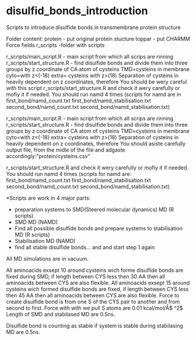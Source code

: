 # disulfid_bonds_introduction
Scripts to introduce disulfide bonds in transmembrane protein structure

Folder content:
protein - put original protein stucture
toppar - put CHARMM Force fields
r_scripts -folder with scripts

r_scripts/main_script.R - main script from which all scrips are rinning
r_scripts/start_structure.R - find disulfide bonds and divide them into three groups by z coordinate of CA atom of cysteins
TMD=cysteins in membrane
cyto=with z<(-18)
extra= cysteins with z>(18)
Separation of cysteins in heavily dependent on z coordinates, therefore You should be wery careful with this script r_scripts/start_structure.R and check it wery carefully or mofiy it if needed.
You should run namd 4 times (scripts for namd are in
first_bond/namd_count.txt
first_bond/namd_stabilisation.txt
second_bond/namd_count.txt
second_bond/namd_stabilisation.txt)
 
r_scripts/main_script.R - main script from which all scrips are rinning
r_scripts/start_structure.R - find disulfide bonds and divide them into three groups by z coordinate of CA atom of cysteins TMD=cysteins in membrane cyto=with z<(-18) extra= cysteins with z>(18) Separation of cysteins in heavily dependent on z coordinates, therefore You should asiste carefully output file, from the midle of the file and adgaste accordingly:"protein/cysteins.csv"
 
r_scripts/start_structure.R and check it wery carefully or mofiy it if needed. You should run namd 4 times (scripts for namd are:
first_bond/namd_count.txt
first_bond/namd_stabilisation.txt
second_bond/namd_count.txt
second_bond/namd_stabilisation.txt)
 
*Scripts are work in 4 major parts:
+ preparation systems to SMD(Steered molecular dynamics) MD (R scripts)
+ SMD MD (NAMD)
+ Find all possible disulfide bonds and prepare systems to stabilisation MD (R scripts)
+ Stabilisation MD (NAMD)
+ find all stable disulfide bonds... and and start step 1 again
 
 
All MD simulations are in vacuum.
 
All aminoacids exsept 10 around cysteins wich forme disulfide bonds are fixed during SMD, if length between CYS less then 30 AA then all aminoacids between CYS are also flexible. All aminoacids exsept 15 around cysteins wich formed disulfide bonds are fixed, if length between CYS less then 45 AA then all aminoacids between CYS are also flexible. Force to create disulfide bond is from one S of the CYS pair to another and from second to first. Force with with we pull S atoms are 0.01 kcal/mol/Å$ ^2$
Length of SMD and stabilased MD are 0.5ns.
 
Disulfide bond is counting as stable if system is stable during stabilasing MD are 0.5ns.
 